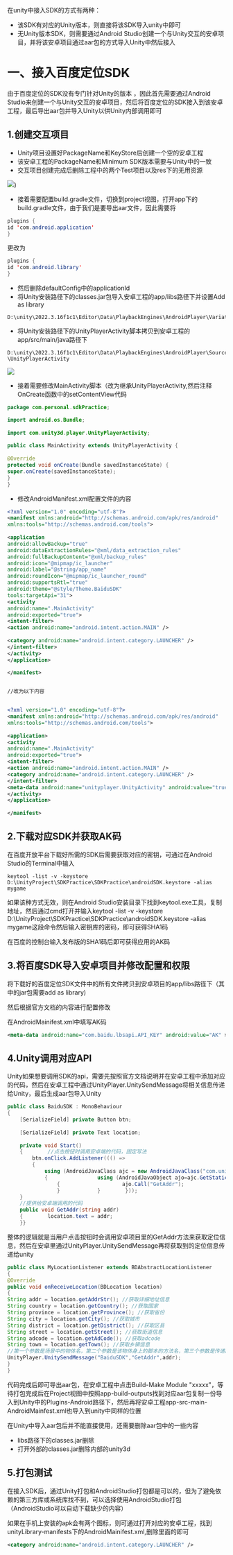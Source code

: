 在unity中接入SDK的方式有两种：
- 该SDK有对应的Unity版本，则直接将该SDK导入unity中即可
- 无Unity版本SDK，则需要通过Android Studio创建一个与Unity交互的安卓项目，并将该安卓项目通过aar包的方式导入Unity中然后接入


# 一、接入百度定位SDK


 由于百度定位的SDK没有专门针对Unity的版本 ，因此首先需要通过Android Studio来创建一个与Unity交互的安卓项目，然后将百度定位的SDK接入到该安卓工程，最后导出aar包并导入Unity以供Unity内部调用即可

## 1.创建交互项目

- Unity项目设置好PackageName和KeyStore后创建一个空的安卓工程
- 该安卓工程的PackageName和Minimum SDK版本需要与Unity中的一致
- 交互项目创建完成后删除工程中的两个Test项目以及res下的无用资源

 ![](https://github.com/shishouheng/Game-Dev-Knowledge-Summary/blob/main/images/Pasted%20image%2020240128213929.png))

- 接着需要配置build.gradle文件，切换到project视图，打开app下的build.gradle文件，由于我们是要导出aar文件，因此需要将
```java
plugins {  
id 'com.android.application'  
}
```

更改为
```java
plugins {  
id 'com.android.library'  
}
```

- 然后删除defaultConfig中的applicationId
- 将Unity安装路径下的classes.jar包导入安卓工程的app/libs路径下并设置Add as library
``` 
D:\unity\2022.3.16f1c1\Editor\Data\PlaybackEngines\AndroidPlayer\Variations\mono(il2cpp)\Release\Classes
```

- 将Unity安装路径下的UnityPlayerActivity脚本拷贝到安卓工程的app/src/main/java路径下
```
D:\unity\2022.3.16f1c1\Editor\Data\PlaybackEngines\AndroidPlayer\Source...
\UnityPlayerActivity
```


![](https://github.com/shishouheng/Game-Dev-Knowledge-Summary/blob/main/images/baiduSDK/import%20depend.png)
- 接着需要修改MainActivity脚本（改为继承UnityPlayerActivity,然后注释OnCreate函数中的setContentView代码
```java
package com.personal.sdkPractice;  

import android.os.Bundle;  
  
import com.unity3d.player.UnityPlayerActivity;  
  
public class MainActivity extends UnityPlayerActivity {  
  
@Override  
protected void onCreate(Bundle savedInstanceState) {  
super.onCreate(savedInstanceState);  
}  
}
```

- 修改AndroidManifest.xml配置文件的内容

```xml
<?xml version="1.0" encoding="utf-8"?>  
<manifest xmlns:android="http://schemas.android.com/apk/res/android"  
xmlns:tools="http://schemas.android.com/tools">  
  
<application  
android:allowBackup="true"  
android:dataExtractionRules="@xml/data_extraction_rules"  
android:fullBackupContent="@xml/backup_rules"  
android:icon="@mipmap/ic_launcher"  
android:label="@string/app_name"  
android:roundIcon="@mipmap/ic_launcher_round"  
android:supportsRtl="true"  
android:theme="@style/Theme.BaiduSDK"  
tools:targetApi="31">  
<activity  
android:name=".MainActivity"  
android:exported="true">  
<intent-filter>  
<action android:name="android.intent.action.MAIN" />  
  
<category android:name="android.intent.category.LAUNCHER" />  
</intent-filter>  
</activity>  
</application>  
  
</manifest>


//改为以下内容


<?xml version="1.0" encoding="utf-8"?>  
<manifest xmlns:android="http://schemas.android.com/apk/res/android"  
xmlns:tools="http://schemas.android.com/tools">  
  
<application>  
<activity  
android:name=".MainActivity"  
android:exported="true">  
<intent-filter>  
<action android:name="android.intent.action.MAIN" />  
<category android:name="android.intent.category.LAUNCHER" />  
</intent-filter>  
<meta-data android:name="unityplayer.UnityActivity" android:value="true"/>  
</activity>  
</application>  
  
</manifest>

```


## 2.下载对应SDK并获取AK码

在百度开放平台下载好所需的SDK后需要获取对应的密钥，可通过在Android Studio的Terminal中输入
```
keytool -list -v -keystore D:\UnityProject\SDKPractice\SDKPractice\androidSDK.keystore -alias mygame

```

如果该种方式无效，则在Android Studio安装目录下找到keytool.exe工具，复制地址，然后通过cmd打开并输入keytool -list -v -keystore D:\UnityProject\SDKPractice\SDKPractice\androidSDK.keystore -alias mygame这段命令然后输入密钥库的密码，即可获得SHA1码

在百度的控制台输入发布版的SHA1码后即可获得应用的AK码


## 3.将百度SDK导入安卓项目并修改配置和权限

将下载好的百度定位SDK文件中的所有文件拷贝到安卓项目的app/libs路径下（其中的jar包需要add as library)

然后根据官方文档的内容进行配置修改

在AndroidMainifest.xml中填写AK码
```xml
<meta-data android:name="com.baidu.lbsapi.API_KEY" android:value="AK" > </meta-data>
```

## 4.Unity调用对应API

Unity如果想要调用SDK的api，需要先按照官方文档说明并在安卓工程中添加对应的代码，然后在安卓工程中通过UnityPlayer.UnitySendMessage将相关信息传递给Unity，最后生成aar包导入Unity

```c#
public class BaiduSDK : MonoBehaviour  
{  
    [SerializeField] private Button btn;  
  
    [SerializeField] private Text location;  
  
    private void Start()  
    {        //点击按钮时调用安卓端的代码，固定写法  
        btn.onClick.AddListener((() =>  
        {  
            using (AndroidJavaClass ajc = new AndroidJavaClass("com.unity3d.UnityPlayer"))  
            {                using (AndroidJavaObject ajo=ajc.GetStatic<AndroidJavaObject>("currentActivity"))  
                {                    ajo.Call("GetAddr");  
                }            }        }));  
    }  
    //提供给安卓端调用的代码  
    public void GetAddr(string addr)  
    {        location.text = addr;  
    }}
```

整体的逻辑就是当用户点击按钮时会调用安卓项目里的GetAddr方法来获取定位信息，然后在安卓里通过UnityPlayer.UnitySendMessage再将获取到的定位信息传递给unity

```java
public class MyLocationListener extends BDAbstractLocationListener  
{  
@Override  
public void onReceiveLocation(BDLocation location)  
{  
String addr = location.getAddrStr(); //获取详细地址信息  
String country = location.getCountry(); //获取国家  
String province = location.getProvince(); //获取省份  
String city = location.getCity(); //获取城市  
String district = location.getDistrict(); //获取区县  
String street = location.getStreet(); //获取街道信息  
String adcode = location.getAdCode(); //获取adcode  
String town = location.getTown(); //获取乡镇信息  
//第一个参数是场景中的物体名，第二个参数是该物体身上的脚本的方法名，第三个参数是传递的数据
UnityPlayer.UnitySendMessage("BaiduSDK","GetAddr",addr);  
}  
}
```

代码完成后即可导出aar包，在安卓工程中点击Build-Make Module "xxxxx"，等待打包完成后在Project视图中按照app-build-outputs找到对应aar包复制一份导入到Unity中的Plugins-Android路径下，然后再将安卓工程app-src-main-AndroidMainfest.xml也导入到unity中同样的位置

在Unity中导入aar包后并不能直接使用，还需要删除aar包中的一些内容
- libs路径下的classes.jar删除
- 打开外部的classes.jar删除内部的unity3d


## 5.打包测试

在接入SDK后，通过Unity打包和AndroidStudio打包都是可以的，但为了避免依赖的第三方库或系统库找不到，可以选择使用AndroidStudio打包（AndroidStudio可以自动下载缺少的内容）

如果在手机上安装的apk会有两个图标，则可通过打开对应的安卓工程，找到unityLibrary-manifests下的AndroidMainifest.xml,删除里面的即可
```xml
<category android:name="android.intent.category.LAUNCHER" />
```

